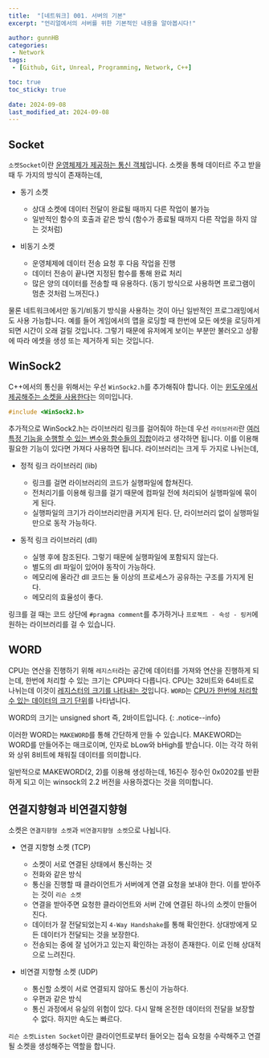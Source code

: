 ```yaml
---
title:  "[네트워크] 001. 서버의 기본"
excerpt: "언리얼에서의 서버를 위한 기본적인 내용을 알아봅시다!"

author: gunnHB
categories: 
 - Network
tags: 
 - [Github, Git, Unreal, Programming, Network, C++]

toc: true
toc_sticky: true
 
date: 2024-09-08
last_modified_at: 2024-09-08
---
```


## Socket
`소켓Socket`이란 <u>운영체제가 제공하는 통신 객체</u>입니다. 소켓을 통해 데이터르 주고 받을 때 두 가지의 방식이 존재하는데,

- 동기 소켓
    - 상대 소켓에 데이터 전달이 완료될 때까지 다른 작업이 불가능
    - 일반적인 함수의 호출과 같은 방식 (함수가 종료될 때까지 다른 작업을 하지 않는 것처럼)

- 비동기 소켓
    - 운영체제에 데이터 전송 요청 후 다음 작업을 진행
    - 데이터 전송이 끝나면 지정된 함수를 통해 완료 처리
    - 많은 양의 데이터를 전송할 때 유용하다. (동기 방식으로 사용하면 프로그램이 멈춘 것처럼 느꺼진다.)

물론 네트워크에서만 동기/비동기 방식을 사용하는 것이 아닌 일반적인 프로그래밍에서도 사용 가능합니다. 예를 들어
게임에서의 맵을 로딩할 때 한번에 모든 에셋을 로딩하게 되면 시간이 오래 걸릴 것입니다. 그렇기 때문에 유저에게 보이는
부분만 불러오고 상황에 따라 에셋을 생성 또는 제거하게 되는 것입니다.

## WinSock2
C++에서의 통신을 위해서는 우선 `WinSock2.h`를 추가해줘야 합니다. 이는 <u>윈도우에서 제공해주는 소켓을 사용한다</u>는 의미입니다.

```c++
#include <WinSock2.h>
```

추가적으로 WinSock2.h는 라이브러리 링크를 걸어줘야 하는데 우선 `라이브러리`란 <u>여러 특정 기능을 수행할 수 있는 변수와 함수들의 집합</u>이라고 생각하면 됩니다. 이를 이용해
필요한 기능이 있다면 가져다 사용하면 됩니다. 라이브러리는 크게 두 가지로 나뉘는데,

- 정적 링크 라이브러리 (lib)
    - 링크를 걸면 라이브러리의 코드가 실행파일에 합쳐진다.
    - 전처리기를 이용해 링크를 걸기 때문에 컴파일 전에 처리되어 실행파일에 묶이게 된다.
    - 실행파일의 크기가 라이브러리만큼 커지게 된다. 단, 라이브러리 없이 실행파일만으로 동작 가능하다.

- 동적 링크 라이브러리 (dll)
    - 실행 후에 참조된다. 그렇기 때문에 실행파일에 포함되지 않는다.
    - 별도의 dll 파일이 있어야 동작이 가능하다.
    - 메모리에 올라간 dll 코드는 둘 이상의 프로세스가 공유하는 구조를 가지게 된다. 
    - 메모리의 효율성이 좋다.

링크를 걸 때는 코드 상단에 `#pragma comment`를 추가하거나 `프로젝트 - 속성 - 링커`에 원하는 라이브러리를 걸 수 있습니다.


## WORD
CPU는 연산을 진행하기 위해 `레지스터`라는 공간에 데이터를 가져와 연산을 진행하게 되는데, 한번에 처리할 수 있는 크기는 CPU마다 다릅니다.
CPU는 32비트와 64비트로 나뉘는데 이것이 <u>레지스터의 크기를 나타내는 것</u>입니다. `WORD`는 <u>CPU가 한번에 처리할 수 있는 데이터의 크기 단위</u>를 나타냅니다.

WORD의 크기는 unsigned short 즉, 2바이트입니다.
{: .notice--info}

이러한 WORD는 `MAKEWORD`를 통해 간단하게 만들 수 있습니다. MAKEWORD는 WORD를 만들어주는 매크로이며, 인자로 bLow와 bHigh를 받습니다. 이는 각각
하위와 상위 8비트에 채워질 데이터를 의미합니다.

일반적으로 MAKEWORD(2, 2)를 이용해 생성하는데, 16진수 정수인 0x0202를 반환하게 되고 이는 winsock의 2.2 버전을 사용하겠다는 것을 의미합니다.

## 연결지향형과 비연결지향형
소켓은 `연결지향형 소켓`과 `비연결지향형 소켓`으로 나뉩니다.

- 연결 지향형 소켓 (TCP)
    - 소켓이 서로 연결된 상태에서 통신하는 것
    - 전화와 같은 방식
    - 통신을 진행할 때 클라이언트가 서버에게 연결 요청을 보내야 한다. 이를 받아주는 것이 `리슨 소켓`
    - 연결을 받아주면 요청한 클라이언트와 서버 간에 연결된 하나의 소켓이 만들어진다.
    - 데이터가 잘 전달되었는지 `4-Way Handshake`를 통해 확인한다. 상대방에게 모든 데이터가 전달되는 것을 보장한다.
    - 전송되는 중에 잘 넘어가고 있는지 확인하는 과정이 존재한다. 이로 인해 상대적으로 느려진다.

- 비연결 지향형 소켓 (UDP)
    - 통신할 소켓이 서로 연결되지 않아도 통신이 가능하다.
    - 우편과 같은 방식
    - 통신 과정에서 유실의 위험이 있다. 다시 말해 온전한 데이터의 전달을 보장할 수 없다. 하지만 속도는 빠르다.

`리슨 소켓Listen Socket`이란 클라이언트로부터 들어오는 접속 요청을 수락해주고 연결될 소켓을 생성해주는 역할을 합니다.